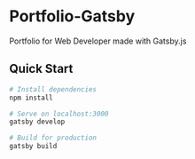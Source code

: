 # Portfolio-Gatsby

Portfolio for Web Developer made with Gatsby.js

## Quick Start

```bash
# Install dependencies
npm install

# Serve on localhost:3000
gatsby develop

# Build for production
gatsby build
```

